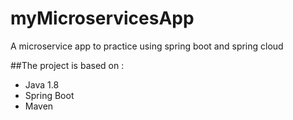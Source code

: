 # myMicroservicesApp
A microservice app to practice using spring boot and spring cloud

##The project is based on :

* Java 1.8
* Spring Boot
* Maven
